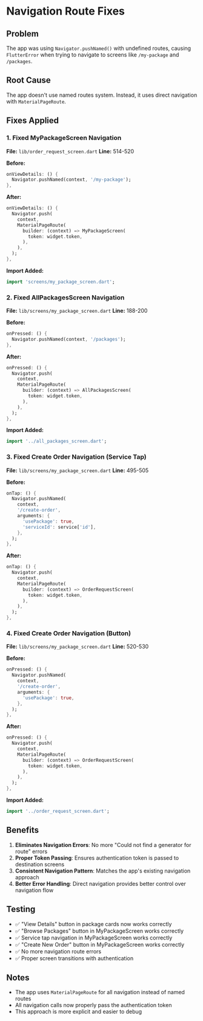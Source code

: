 # Navigation Route Fixes

## Problem
The app was using `Navigator.pushNamed()` with undefined routes, causing `FlutterError` when trying to navigate to screens like `/my-package` and `/packages`.

## Root Cause
The app doesn't use named routes system. Instead, it uses direct navigation with `MaterialPageRoute`.

## Fixes Applied

### 1. Fixed MyPackageScreen Navigation
**File:** `lib/order_request_screen.dart`
**Line:** 514-520

**Before:**
```dart
onViewDetails: () {
  Navigator.pushNamed(context, '/my-package');
},
```

**After:**
```dart
onViewDetails: () {
  Navigator.push(
    context,
    MaterialPageRoute(
      builder: (context) => MyPackageScreen(
        token: widget.token,
      ),
    ),
  );
},
```

**Import Added:**
```dart
import 'screens/my_package_screen.dart';
```

### 2. Fixed AllPackagesScreen Navigation
**File:** `lib/screens/my_package_screen.dart`
**Line:** 188-200

**Before:**
```dart
onPressed: () {
  Navigator.pushNamed(context, '/packages');
},
```

**After:**
```dart
onPressed: () {
  Navigator.push(
    context,
    MaterialPageRoute(
      builder: (context) => AllPackagesScreen(
        token: widget.token,
      ),
    ),
  );
},
```

**Import Added:**
```dart
import '../all_packages_screen.dart';
```

### 3. Fixed Create Order Navigation (Service Tap)
**File:** `lib/screens/my_package_screen.dart`
**Line:** 495-505

**Before:**
```dart
onTap: () {
  Navigator.pushNamed(
    context,
    '/create-order',
    arguments: {
      'usePackage': true,
      'serviceId': service['id'],
    },
  );
},
```

**After:**
```dart
onTap: () {
  Navigator.push(
    context,
    MaterialPageRoute(
      builder: (context) => OrderRequestScreen(
        token: widget.token,
      ),
    ),
  );
},
```

### 4. Fixed Create Order Navigation (Button)
**File:** `lib/screens/my_package_screen.dart`
**Line:** 520-530

**Before:**
```dart
onPressed: () {
  Navigator.pushNamed(
    context,
    '/create-order',
    arguments: {
      'usePackage': true,
    },
  );
},
```

**After:**
```dart
onPressed: () {
  Navigator.push(
    context,
    MaterialPageRoute(
      builder: (context) => OrderRequestScreen(
        token: widget.token,
      ),
    ),
  );
},
```

**Import Added:**
```dart
import '../order_request_screen.dart';
```

## Benefits
1. **Eliminates Navigation Errors**: No more "Could not find a generator for route" errors
2. **Proper Token Passing**: Ensures authentication token is passed to destination screens
3. **Consistent Navigation Pattern**: Matches the app's existing navigation approach
4. **Better Error Handling**: Direct navigation provides better control over navigation flow

## Testing
- ✅ "View Details" button in package cards now works correctly
- ✅ "Browse Packages" button in MyPackageScreen works correctly
- ✅ Service tap navigation in MyPackageScreen works correctly
- ✅ "Create New Order" button in MyPackageScreen works correctly
- ✅ No more navigation route errors
- ✅ Proper screen transitions with authentication

## Notes
- The app uses `MaterialPageRoute` for all navigation instead of named routes
- All navigation calls now properly pass the authentication token
- This approach is more explicit and easier to debug 